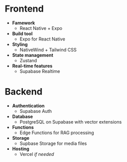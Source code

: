 # Frontend
- **Famework**
	- React Native + Expo
- **Build tool**
	- Expo for React Native
- **Styling**
	- NativeWind + Tailwind CSS
- **State management**
	- Zustand
- **Real-time features**
	- Supabase Realtime

# Backend
- **Authentication**
	- Supabase Auth
- **Database**
	- PostgreSQL on Supabase with vector extensions
- **Functions**
	- Edge Functions for RAG processing
- **Storage**
	- Supbase Storage for media files
- **Hosting**
	- Vercel _if needed_


